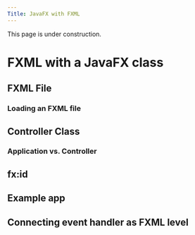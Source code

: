 ```yaml
---
Title: JavaFX with FXML
---
```


This page is under construction.

# FXML with a JavaFX class

## FXML File

### Loading an FXML file

## Controller Class

### Application vs. Controller

## fx:id

## Example app

## Connecting event handler as FXML level

